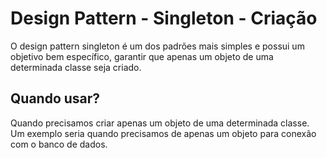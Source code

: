 # Design Pattern - Singleton - Criação

O design pattern singleton é um dos padrões mais simples e possui um objetivo bem específico, garantir que apenas um objeto de uma determinada classe seja criado.

## Quando usar?

Quando precisamos criar apenas um objeto de uma determinada classe.
Um exemplo seria quando precisamos de apenas um objeto para conexão com o banco de dados.